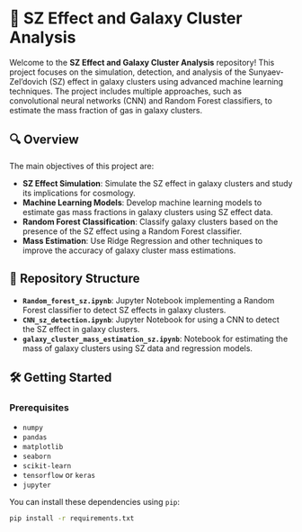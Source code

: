 # 🌌 SZ Effect and Galaxy Cluster Analysis

Welcome to the **SZ Effect and Galaxy Cluster Analysis** repository! This project focuses on the simulation, detection, and analysis of the Sunyaev-Zel’dovich (SZ) effect in galaxy clusters using advanced machine learning techniques. The project includes multiple approaches, such as convolutional neural networks (CNN) and Random Forest classifiers, to estimate the mass fraction of gas in galaxy clusters.

## 🔍 Overview

The main objectives of this project are:

- **SZ Effect Simulation**: Simulate the SZ effect in galaxy clusters and study its implications for cosmology.
- **Machine Learning Models**: Develop machine learning models to estimate gas mass fractions in galaxy clusters using SZ effect data.
- **Random Forest Classification**: Classify galaxy clusters based on the presence of the SZ effect using a Random Forest classifier.
- **Mass Estimation**: Use Ridge Regression and other techniques to improve the accuracy of galaxy cluster mass estimations.

## 📂 Repository Structure

- **`Random_forest_sz.ipynb`**: Jupyter Notebook implementing a Random Forest classifier to detect SZ effects in galaxy clusters.
- **`CNN_sz_detection.ipynb`**: Jupyter Notebook for using a CNN to detect the SZ effect in galaxy clusters.
- **`galaxy_cluster_mass_estimation_sz.ipynb`**: Notebook for estimating the mass of galaxy clusters using SZ data and regression models.

## 🛠️ Getting Started

### Prerequisites

- `numpy`
- `pandas`
- `matplotlib`
- `seaborn`
- `scikit-learn`
- `tensorflow` or `keras`
- `jupyter`

You can install these dependencies using `pip`:

```bash
pip install -r requirements.txt

